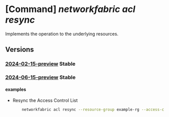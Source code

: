 # [Command] _networkfabric acl resync_

Implements the operation to the underlying resources.

## Versions

### [2024-02-15-preview](/Resources/mgmt-plane/L3N1YnNjcmlwdGlvbnMve30vcmVzb3VyY2Vncm91cHMve30vcHJvdmlkZXJzL21pY3Jvc29mdC5tYW5hZ2VkbmV0d29ya2ZhYnJpYy9hY2Nlc3Njb250cm9sbGlzdHMve30vcmVzeW5j/2024-02-15-preview.xml) **Stable**

<!-- mgmt-plane /subscriptions/{}/resourcegroups/{}/providers/microsoft.managednetworkfabric/accesscontrollists/{}/resync 2024-02-15-preview -->

### [2024-06-15-preview](/Resources/mgmt-plane/L3N1YnNjcmlwdGlvbnMve30vcmVzb3VyY2Vncm91cHMve30vcHJvdmlkZXJzL21pY3Jvc29mdC5tYW5hZ2VkbmV0d29ya2ZhYnJpYy9hY2Nlc3Njb250cm9sbGlzdHMve30vcmVzeW5j/2024-06-15-preview.xml) **Stable**

<!-- mgmt-plane /subscriptions/{}/resourcegroups/{}/providers/microsoft.managednetworkfabric/accesscontrollists/{}/resync 2024-06-15-preview -->

#### examples

- Resync the Access Control List
    ```bash
        networkfabric acl resync --resource-group example-rg --access-control-list-name example-acl
    ```
